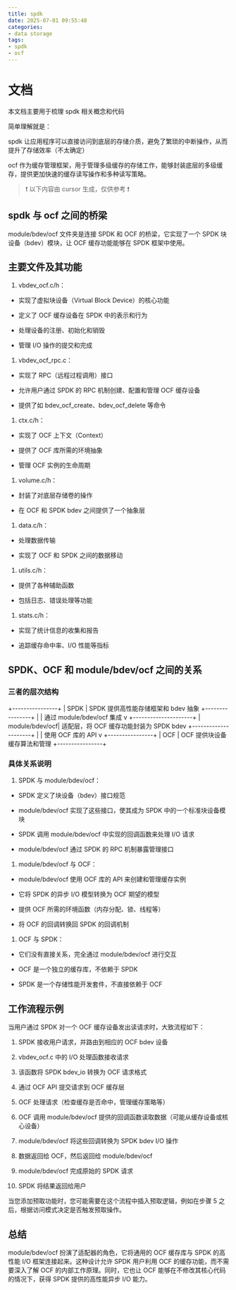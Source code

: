 ```yaml
---
title: spdk
date: 2025-07-01 09:55:48
categories:
- data storage
tags:
- spdk
- ocf
---
```








# 文档

本文档主要用于梳理 spdk 相关概念和代码



简单理解就是：

spdk 让应用程序可以直接访问到底层的存储介质，避免了繁琐的中断操作，从而提升了存储效率（不太确定）

ocf 作为缓存管理框架，用于管理多级缓存的存储工作，能够封装底层的多级缓存，提供更加快速的缓存读写操作和多种读写策略。





> :exclamation: 以下内容由 cursor 生成，仅供参考 :exclamation:

## spdk 与 ocf 之间的桥梁

module/bdev/ocf 文件夹是连接 SPDK 和 OCF 的桥梁，它实现了一个 SPDK 块设备（bdev）模块，让 OCF 缓存功能能够在 SPDK 框架中使用。

## 主要文件及其功能

1. vbdev_ocf.c/h：

- 实现了虚拟块设备（Virtual Block Device）的核心功能

- 定义了 OCF 缓存设备在 SPDK 中的表示和行为

- 处理设备的注册、初始化和销毁

- 管理 I/O 操作的提交和完成

1. vbdev_ocf_rpc.c：

- 实现了 RPC（远程过程调用）接口

- 允许用户通过 SPDK 的 RPC 机制创建、配置和管理 OCF 缓存设备

- 提供了如 bdev_ocf_create、bdev_ocf_delete 等命令

1. ctx.c/h：

- 实现了 OCF 上下文（Context）

- 提供了 OCF 库所需的环境抽象

- 管理 OCF 实例的生命周期

1. volume.c/h：

- 封装了对底层存储卷的操作

- 在 OCF 和 SPDK bdev 之间提供了一个抽象层

1. data.c/h：

- 处理数据传输

- 实现了 OCF 和 SPDK 之间的数据移动

1. utils.c/h：

- 提供了各种辅助函数

- 包括日志、错误处理等功能

1. stats.c/h：

- 实现了统计信息的收集和报告

- 追踪缓存命中率、I/O 性能等指标

## SPDK、OCF 和 module/bdev/ocf 之间的关系

### 三者的层次结构

+----------------+
|      SPDK      |  SPDK 提供高性能存储框架和 bdev 抽象
+----------------+
        |
        | 通过 module/bdev/ocf 集成
        v
+---------------------+
| module/bdev/ocf|  适配层，将 OCF 缓存功能封装为 SPDK bdev
+---------------------+
        |
        | 使用 OCF 库的 API
        v
+----------------+
|      OCF       | OCF 提供块设备缓存算法和管理
+----------------+

### 具体关系说明

1. SPDK 与 module/bdev/ocf：

- SPDK 定义了块设备（bdev）接口规范

- module/bdev/ocf 实现了这些接口，使其成为 SPDK 中的一个标准块设备模块

- SPDK 调用 module/bdev/ocf 中实现的回调函数来处理 I/O 请求

- module/bdev/ocf 通过 SPDK 的 RPC 机制暴露管理接口

1. module/bdev/ocf 与 OCF：

- module/bdev/ocf 使用 OCF 库的 API 来创建和管理缓存实例

- 它将 SPDK 的异步 I/O 模型转换为 OCF 期望的模型

- 提供 OCF 所需的环境函数（内存分配、锁、线程等）

- 将 OCF 的回调转换回 SPDK 的回调机制

1. OCF 与 SPDK：

- 它们没有直接关系，完全通过 module/bdev/ocf 进行交互

- OCF 是一个独立的缓存库，不依赖于 SPDK

- SPDK 是一个存储性能开发套件，不直接依赖于 OCF

## 工作流程示例

当用户通过 SPDK 对一个 OCF 缓存设备发出读请求时，大致流程如下：

1. SPDK 接收用户请求，并路由到相应的 OCF bdev 设备

1. vbdev_ocf.c 中的 I/O 处理函数接收请求

1. 该函数将 SPDK bdev_io 转换为 OCF 请求格式

1. 通过 OCF API 提交请求到 OCF 缓存层

1. OCF 处理请求（检查缓存是否命中，管理缓存策略等）

1. OCF 调用 module/bdev/ocf 提供的回调函数读取数据（可能从缓存设备或核心设备）

1. module/bdev/ocf 将这些回调转换为 SPDK bdev I/O 操作

1. 数据返回给 OCF，然后返回给 module/bdev/ocf

1. module/bdev/ocf 完成原始的 SPDK 请求

1. SPDK 将结果返回给用户

当您添加预取功能时，您可能需要在这个流程中插入预取逻辑，例如在步骤 5 之后，根据访问模式决定是否触发预取操作。

## 总结

module/bdev/ocf 扮演了适配器的角色，它将通用的 OCF 缓存库与 SPDK 的高性能 I/O 框架连接起来。这种设计允许 SPDK 用户利用 OCF 的缓存功能，而不需要深入了解 OCF 的内部工作原理。同时，它也让 OCF 能够在不修改其核心代码的情况下，获得 SPDK 提供的高性能异步 I/O 能力。
